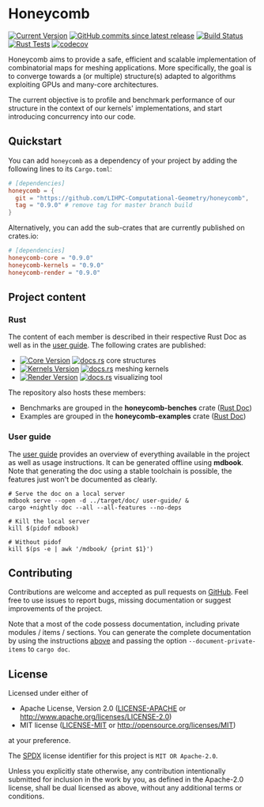 # Honeycomb

[![Current Version](https://img.shields.io/crates/v/honeycomb-render?label=latest%20release)][CIOHC]
[![GitHub commits since latest release](https://img.shields.io/github/commits-since/LIHPC-Computational-Geometry/honeycomb/latest)][GH]
[![Build Status](https://github.com/LIHPC-Computational-Geometry/honeycomb/actions/workflows/build_nix.yml/badge.svg)](https://github.com/LIHPC-Computational-Geometry/honeycomb/actions/workflows/build_nix.yml)
[![Rust Tests](https://github.com/LIHPC-Computational-Geometry/honeycomb/actions/workflows/rust-test.yml/badge.svg)](https://github.com/LIHPC-Computational-Geometry/honeycomb/actions/workflows/rust-test.yml)
[![codecov](https://codecov.io/github/LIHPC-Computational-Geometry/honeycomb/graph/badge.svg?token=QSN0TWFXO1)](https://codecov.io/github/LIHPC-Computational-Geometry/honeycomb)

Honeycomb aims to provide a safe, efficient and scalable implementation of combinatorial maps for meshing applications.
More specifically, the goal is to converge towards a (or multiple) structure(s) adapted to algorithms exploiting GPUs
and many-core architectures.

The current objective is to profile and benchmark performance of our structure in the context of our
kernels' implementations, and start introducing concurrency into our code.

## Quickstart

You can add `honeycomb` as a dependency of your project by adding the following lines to its `Cargo.toml`:

```toml
# [dependencies]
honeycomb = {
  git = "https://github.com/LIHPC-Computational-Geometry/honeycomb",
  tag = "0.9.0" # remove tag for master branch build
}
```

Alternatively, you can add the sub-crates that are currently published on crates.io:

```toml
# [dependencies]
honeycomb-core = "0.9.0"
honeycomb-kernels = "0.9.0"
honeycomb-render = "0.9.0"
```

## Project content

### Rust

The content of each member is described in their respective Rust Doc as well as in the [user guide][UGW]. The following
crates are published:

- [![Core Version](https://img.shields.io/crates/v/honeycomb-core?label=honeycomb-core)][CIOHC] [![docs.rs](https://docs.rs/honeycomb-core/badge.svg)][DOCHC]
  core structures
- [![Kernels Version](https://img.shields.io/crates/v/honeycomb-kernels?label=honeycomb-kernels)][CIOHK] [![docs.rs](https://docs.rs/honeycomb-kernels/badge.svg)][DOCHK]
  meshing kernels
- [![Render Version](https://img.shields.io/crates/v/honeycomb-render?label=honeycomb-render)][CIOHR] [![docs.rs](https://docs.rs/honeycomb-render/badge.svg)][DOCHR]
  visualizing tool

The repository also hosts these members:

- Benchmarks are grouped in the **honeycomb-benches** crate ([Rust Doc][DOCHB])
- Examples are grouped in the **honeycomb-examples** crate ([Rust Doc][DOCHU])

### User guide

The [user guide][UG] provides an overview of everything available in the project as well as usage instructions. It can
be generated offline using **mdbook**. Note that generating the doc using a stable toolchain is possible, the features
just won't be documented as clearly.

```shell
# Serve the doc on a local server
mdbook serve --open -d ../target/doc/ user-guide/ &
cargo +nightly doc --all --all-features --no-deps
```

```shell
# Kill the local server
kill $(pidof mdbook) 

# Without pidof
kill $(ps -e | awk '/mdbook/ {print $1}')
```

## Contributing

Contributions are welcome and accepted as pull requests on [GitHub][GH]. Feel free to use issues to report bugs,
missing documentation or suggest improvements of the project.

Note that a most of the code possess documentation, including private modules / items / sections. You can generate
the complete documentation by using the instructions [above](#user-guide) and passing the option
`--document-private-items` to `cargo doc`.

[GH]: https://github.com/LIHPC-Computational-Geometry/honeycomb

## License

Licensed under either of

* Apache License, Version 2.0
  ([LICENSE-APACHE](LICENSE-APACHE) or http://www.apache.org/licenses/LICENSE-2.0)
* MIT license
  ([LICENSE-MIT](LICENSE-MIT) or http://opensource.org/licenses/MIT)

at your preference.

The [SPDX](https://spdx.dev) license identifier for this project is `MIT OR Apache-2.0`.

Unless you explicitly state otherwise, any contribution intentionally submitted for inclusion in the work by you, as
defined in the Apache-2.0 license, shall be dual licensed as above, without any additional terms or conditions.


[UG]: https://lihpc-computational-geometry.github.io/honeycomb/

[UGW]: https://lihpc-computational-geometry.github.io/honeycomb/project-structure/workspace.html

[DOCHC]: https://docs.rs/honeycomb-core/

[CIOHC]:https://crates.io/crates/honeycomb-core

[DOCHK]: https://docs.rs/honeycomb-kernels/

[CIOHK]: https://crates.io/crates/honeycomb-kernels

[DOCHR]: https://docs.rs/honeycomb-render/

[CIOHR]:https://crates.io/crates/honeycomb-render

[DOCHB]: https://lihpc-computational-geometry.github.io/honeycomb/honeycomb_benches/

[DOCHU]: https://lihpc-computational-geometry.github.io/honeycomb/honeycomb_utils/
